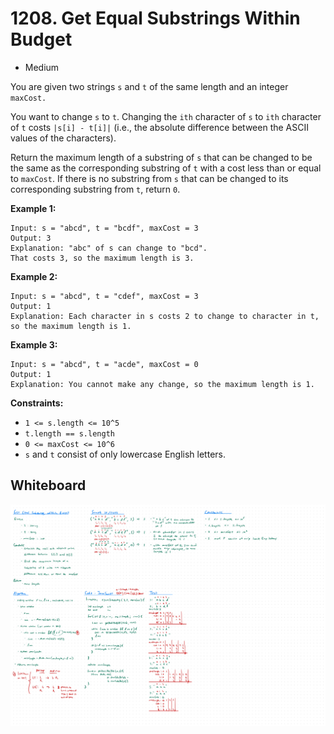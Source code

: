 # 1208. Get Equal Substrings Within Budget
- Medium

You are given two strings `s` and `t` of the same length and an integer
`maxCost.`

You want to change `s` to `t`. Changing the `ith` character of `s` to `ith`
character of `t` costs `|s[i] - t[i]|` (i.e., the absolute difference between
the ASCII values of the characters).

Return the maximum length of a substring of `s` that can be changed to be the
same as the corresponding substring of `t` with a cost less than or equal to
`maxCost`. If there is no substring from `s` that can be changed to its
corresponding substring from `t`, return `0`.

**Example 1:**
```
Input: s = "abcd", t = "bcdf", maxCost = 3
Output: 3
Explanation: "abc" of s can change to "bcd".
That costs 3, so the maximum length is 3.
```

**Example 2:**
```
Input: s = "abcd", t = "cdef", maxCost = 3
Output: 1
Explanation: Each character in s costs 2 to change to character in t,  so the maximum length is 1.
```

**Example 3:**
```
Input: s = "abcd", t = "acde", maxCost = 0
Output: 1
Explanation: You cannot make any change, so the maximum length is 1.
```

**Constraints:**
- `1 <= s.length <= 10^5`
- `t.length == s.length`
- `0 <= maxCost <= 10^6`
- `s` and `t` consist of only lowercase English letters.

## Whiteboard
![Whiteboard Image 01][whiteboard-image-01]

<!-- Refs -->
[whiteboard-image-01]: whiteboard-01.jpg
